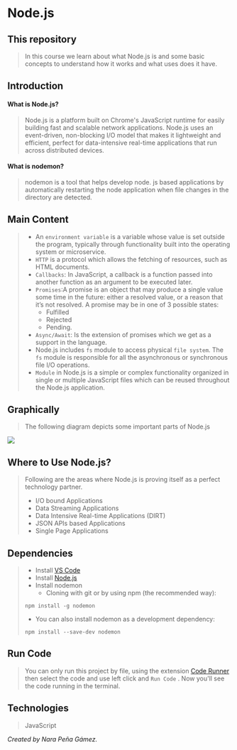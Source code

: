 # Node.js
## This repository
> In this course we learn about what Node.js is and some basic concepts to understand how it works and what uses does it have.

## Introduction
#### What is Node.js?
> Node.js is a platform built on Chrome's JavaScript runtime for easily building fast and scalable network applications. Node.js uses an event-driven, non-blocking I/O model that makes it lightweight and efficient, perfect for data-intensive real-time applications that run across distributed devices.

#### What is nodemon?
> nodemon is a tool that helps develop node. js based applications by automatically restarting the node application when file changes in the directory are detected.

## Main Content
> - An `environment variable` is a variable whose value is set outside the program, typically through functionality built into the operating system or microservice.
> - `HTTP` is a protocol which allows the fetching of resources, such as HTML documents.
> - `Callbacks`: In JavaScript, a callback is a function passed into another function as an argument to be executed later.
> - `Promises`:A promise is an object that may produce a single value some time in the future: either a resolved value, or a reason that it’s not resolved. A
> promise may be in one of 3 possible states: 
>    * Fulfilled 
>    * Rejected
>    * Pending.
> - `Async/Await`: Is the extension of promises which we get as a support in the language.
> - Node.js includes `fs` module to access physical `file system`. The `fs` module is responsible for all the asynchronous or synchronous file I/O operations.
> - `Module` in Node.js is a simple or complex functionality organized in single or multiple JavaScript files which can be reused throughout the Node.js application.

## Graphically
> The following diagram depicts some important parts of Node.js


<img src="https://user-images.githubusercontent.com/79294934/124227655-a880d400-dad0-11eb-90d6-f6133fac6555.png"> </img>

## Where to Use Node.js?
> Following are the areas where Node.js is proving itself as a perfect technology partner.
> - I/O bound Applications
> - Data Streaming Applications
> - Data Intensive Real-time Applications (DIRT)
> - JSON APIs based Applications
> - Single Page Applications

## Dependencies
> - Install [VS Code](https://code.visualstudio.com/download)
> - Install [Node.js](https://nodejs.org/en/)
> - Install nodemon
>   * Cloning with git or by using npm (the recommended way):
> ```
> npm install -g nodemon
> ```
>   * You can also install nodemon as a development dependency:
>   ```
>   npm install --save-dev nodemon
>   ```

## Run Code
> You can only run this project by file, using the extension [Code Runner](https://marketplace.visualstudio.com/items?itemName=formulahendry.code-runner) then select the code and use left click and `Run Code` . Now you'll see the code running in the terminal.

## Technologies
> JavaScript

_Created by Nara Peña Gámez._
